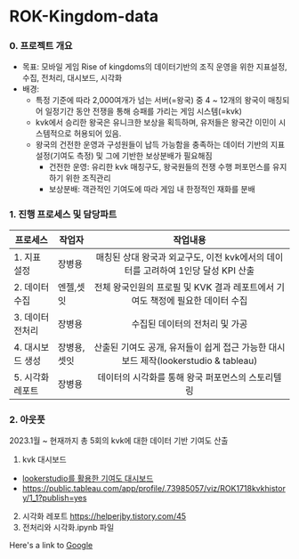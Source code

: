 # ROK-Kingdom-data

### 0. 프로젝트 개요
* 목표: 모바일 게임 Rise of kingdoms의 데이터기반의 조직 운영을 위한 지표설정, 수집, 전처리, 대시보드, 시각화
* 배경:
  * 특정 기준에 따라 2,000여개가 넘는 서버(=왕국) 중 4 ~ 12개의 왕국이 매칭되어 일정기간 동안 전쟁을 통해 승패를 가리는 게임 시스템(=kvk)
  * kvk에서 승리한 왕국은 유니크한 보상을 획득하며, 유저들은 왕국간 이민이 시스템적으로 허용되어 있음.
  * 왕국의 건전한 운영과 구성원들이 납득 가능함을 충족하는 데이터 기반의 지표설정(기여도 측정) 및 그에 기반한 보상분배가 필요해짐
    * 건전한 운영: 유리한 kvk 매칭구도, 왕국원들의 전쟁 수행 퍼포먼스를 유지하기 위한 조직관리
    * 보상분배: 객관적인 기여도에 따라 게임 내 한정적인 재화를 분배
   
### 1. 진행 프로세스 및 담당파트
|프로세스|작업자|작업내용|
|---|---|:---:|
|1. 지표 설정|장병용|매칭된 상대 왕국과 외교구도, 이전 kvk에서의 데이터를 고려하여 1인당 달성 KPI 산출|
|2. 데이터 수집|엔젤,셋잇|전체 왕국인원의 프로필 및 KVK 결과 레포트에서 기여도 책정에 필요한 데이터 수집|
|3. 데이터 전처리|장병용|수집된 데이터의 전처리 및 가공|
|4. 대시보드 생성|장병용,셋잇|산출된 기여도 공개, 유저들이 쉽게 접근 가능한 대시보드 제작(lookerstudio & tableau)|
|5. 시각화 레포트|장병용|데이터의 시각화를 통해 왕국 퍼포먼스의 스토리텔링|


### 2. 아웃풋
2023.1월 ~ 현재까지 총 5회의 kvk에 대한 데이터 기반 기여도 산출

1. kvk 대시보드
 - <a href="https://lookerstudio.google.com/u/0/reporting/22d861df-6b39-47a3-a6ec-24a18f846b09/page/9juDD?s=rzTs5uTIfW0" target="_blank">lookerstudio를 활용한 기여도 대시보드</a>
 - https://public.tableau.com/app/profile/.73985057/viz/ROK1718kvkhistory/1_1?publish=yes
2. 시각화 레포트 https://helperjby.tistory.com/45
3. 전처리와 시각화.ipynb 파일

<p>Here's a link to <a href="https://google.com" target="_blank">Google</a></p>
